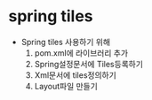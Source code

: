 # spring tiles

* Spring tiles 사용하기 위해
  1. pom.xml에 라이브러리 추가
  2. Spring설정문서에 Tiles등록하기
  3. Xml문서에 tiles정의하기
  4. Layout파일 만들기


